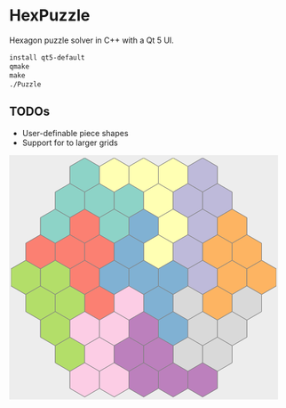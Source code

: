 # HexPuzzle

Hexagon puzzle solver in C++ with a Qt 5 UI.

```
install qt5-default
qmake
make
./Puzzle
```

TODOs
---
- User-definable piece shapes
- Support for to larger grids

![screenshot](https://raw.githubusercontent.com/psaikko/HexPuzzle/master/Screenshot.png)
